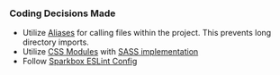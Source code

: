 ### Coding Decisions Made

* Utilize [Aliases](https://arunmichaeldsouza.com/blog/aliasing-module-paths-in-node-js) for calling files within the project. This prevents long directory imports.
* Utilize [CSS Modules](https://github.com/css-modules/css-modules) with [SASS implementation](https://github.com/vercel/next-plugins/tree/master/packages/next-sass)
* Follow [Sparkbox ESLint Config](https://github.com/sparkbox/eslint-config-sparkbox)